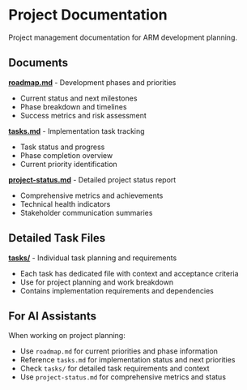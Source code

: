 # Project Documentation

Project management documentation for ARM development planning.

## Documents

**[roadmap.md](roadmap.md)** - Development phases and priorities
- Current status and next milestones
- Phase breakdown and timelines
- Success metrics and risk assessment

**[tasks.md](tasks.md)** - Implementation task tracking
- Task status and progress
- Phase completion overview
- Current priority identification

**[project-status.md](project-status.md)** - Detailed project status report
- Comprehensive metrics and achievements
- Technical health indicators
- Stakeholder communication summaries

## Detailed Task Files

**[tasks/](tasks/)** - Individual task planning and requirements
- Each task has dedicated file with context and acceptance criteria
- Use for project planning and work breakdown
- Contains implementation requirements and dependencies

## For AI Assistants

When working on project planning:
- Use `roadmap.md` for current priorities and phase information
- Reference `tasks.md` for implementation status and next priorities
- Check `tasks/` for detailed task requirements and context
- Use `project-status.md` for comprehensive metrics and status
